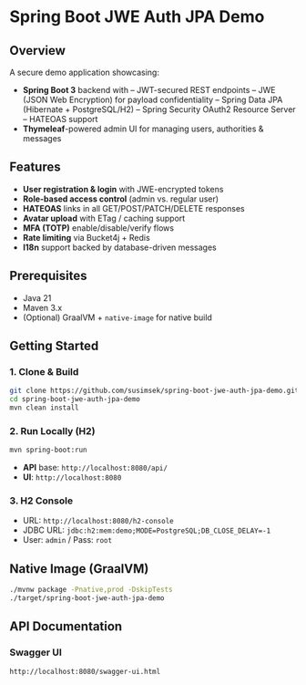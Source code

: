 # Spring Boot JWE Auth JPA Demo

## Overview

A secure demo application showcasing:

* **Spring Boot 3** backend with
  – JWT-secured REST endpoints
  – JWE (JSON Web Encryption) for payload confidentiality
  – Spring Data JPA (Hibernate + PostgreSQL/H2)
  – Spring Security OAuth2 Resource Server
  – HATEOAS support
* **Thymeleaf**-powered admin UI for managing users, authorities & messages

## Features

* **User registration & login** with JWE-encrypted tokens
* **Role-based access control** (admin vs. regular user)
* **HATEOAS** links in all GET/POST/PATCH/DELETE responses
* **Avatar upload** with ETag / caching support
* **MFA (TOTP)** enable/disable/verify flows
* **Rate limiting** via Bucket4j + Redis
* **I18n** support backed by database-driven messages

## Prerequisites

* Java 21
* Maven 3.x
* (Optional) GraalVM + `native-image` for native build

## Getting Started

### 1. Clone & Build

```bash
git clone https://github.com/susimsek/spring-boot-jwe-auth-jpa-demo.git
cd spring-boot-jwe-auth-jpa-demo
mvn clean install
```

### 2. Run Locally (H2)

```bash
mvn spring-boot:run
```

* **API** base: `http://localhost:8080/api/`
* **UI**: `http://localhost:8080`

### 3. H2 Console

* URL: `http://localhost:8080/h2-console`
* JDBC URL: `jdbc:h2:mem:demo;MODE=PostgreSQL;DB_CLOSE_DELAY=-1`
* User: `admin` / Pass: `root`

## Native Image (GraalVM)

```bash
./mvnw package -Pnative,prod -DskipTests
./target/spring-boot-jwe-auth-jpa-demo
```

## API Documentation

### Swagger UI

```
http://localhost:8080/swagger-ui.html
```
